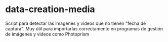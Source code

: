 # data-creation-media
Script para detectar las imagenes y videos que no tienen "fecha de captura". Muy útil para importarlas correctamente en programas de gestión de imágenes y videos como Photoprism
